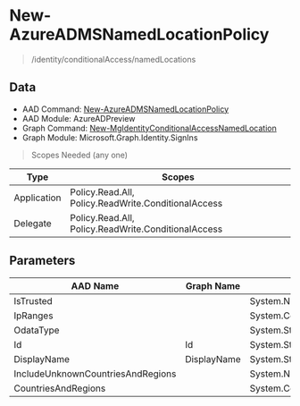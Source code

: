# New-AzureADMSNamedLocationPolicy

> /identity/conditionalAccess/namedLocations

## Data

+ AAD Command: [New-AzureADMSNamedLocationPolicy](https://docs.microsoft.com/en-us/powershell/module/AzureADPreview/New-AzureADMSNamedLocationPolicy)
+ AAD Module: AzureADPreview
+ Graph Command: [New-MgIdentityConditionalAccessNamedLocation](https://docs.microsoft.com/en-us/powershell/module/Microsoft.Graph.Identity.SignIns/New-MgIdentityConditionalAccessNamedLocation)
+ Graph Module: Microsoft.Graph.Identity.SignIns

> Scopes Needed (any one)

|Type|Scopes|
|---|---|
|Application|Policy.Read.All, Policy.ReadWrite.ConditionalAccess|
|Delegate|Policy.Read.All, Policy.ReadWrite.ConditionalAccess|

## Parameters

|AAD Name|Graph Name|AAD Type|Graph Type|Infos|
|---|---|---|---|---|
|IsTrusted||System.Nullable/System.Boolean|||
|IpRanges||System.Collections.Generic.List/Microsoft.Open.MSGraph.Model.IpRange|||
|OdataType||System.String|||
|Id|Id|System.String|System.String||
|DisplayName|DisplayName|System.String|System.String||
|IncludeUnknownCountriesAndRegions||System.Nullable/System.Boolean|||
|CountriesAndRegions||System.Collections.Generic.List/Microsoft.Open.MSGraph.Model.CountriesAndRegion|||

